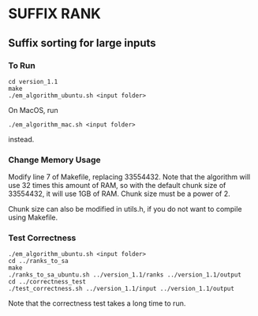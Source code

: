 # SUFFIX RANK
## Suffix sorting for large inputs

### To Run
```
cd version_1.1
make
./em_algorithm_ubuntu.sh <input folder>
```
On MacOS, run
```
./em_algorithm_mac.sh <input folder>
```
instead.

### Change Memory Usage

Modify line 7 of Makefile, replacing 33554432.  Note that the algorithm will use 32 times this amount of RAM, so with the default chunk size of 33554432, it will use 1GB of RAM.  Chunk size must be a power of 2.

Chunk size can also be modified in utils.h, if you do not want to compile using Makefile.

### Test Correctness

```
./em_algorithm_ubuntu.sh <input folder>
cd ../ranks_to_sa
make
./ranks_to_sa_ubuntu.sh ../version_1.1/ranks ../version_1.1/output
cd ../correctness_test
./test_correctness.sh ../version_1.1/input ../version_1.1/output
```
Note that the correctness test takes a long time to run.
